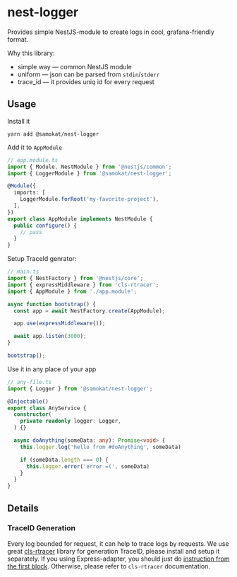 # nest-logger

Provides simple NestJS-module to create logs in cool, grafana-friendly format.

Why this library:

+ simple way — common NestJS module
+ uniform — json can be parsed from `stdin`/`stderr`
+ trace_id — it provides uniq id for every request

## Usage

Install it
```
yarn add @samokat/nest-logger
```

Add it to `AppModule`
```ts
// app.module.ts
import { Module, NestModule } from '@nestjs/common';
import { LoggerModule } from '@samokat/nest-logger';

@Module({
  imports: [
    LoggerModule.forRoot('my-favorite-project'),
  ],
})
export class AppModule implements NestModule {
  public configure() {
    // pass
  }
}
```

Setup TraceId genrator:

```ts
// main.ts
import { NestFactory } from '@nestjs/core';
import { expressMiddleware } from 'cls-rtracer';
import { AppModule } from './app.module';

async function bootstrap() {
  const app = await NestFactory.create(AppModule);

  app.use(expressMiddleware());

  await app.listen(3000);
}

bootstrap();
```

Use it in any place of your app
```ts
// any-file.ts
import { Logger } from '@samokat/nest-logger';

@Injectable()
export class AnyService {
  constructor(
    private readonly logger: Logger,
  ) {}

  async doAnything(someData: any): Promise<void> {
    this.logger.log('hello from #doAnything', someData)

    if (someData.length === 0) {
      this.logger.error('error =(', someData)
    }
  }
}
```

## Details

### TraceID Generation

Every log bounded for request, it can help to trace logs by requests. We use great [cls-rtracer](https://github.com/puzpuzpuz/cls-rtracer) library for generation TraceID, please install and setup it separately. If you using Express-adapter, you should just do [instruction from the first block](#usage). Otherwise, please refer to `cls-rtracer` documentation.
